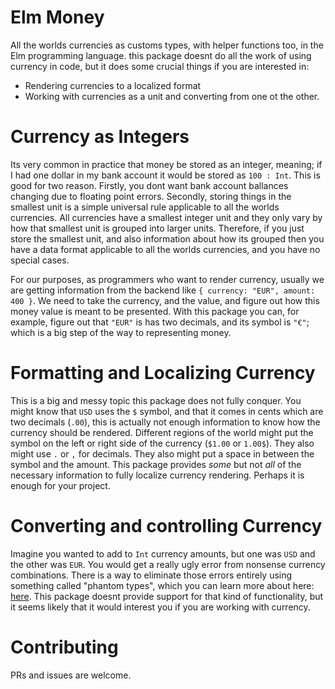 # Elm Money

All the worlds currencies as customs types, with helper functions too, in the Elm programming language. this package doesnt do all the work of using currency in code, but it does some crucial things if you are interested in:
- Rendering currencies to a localized format
- Working with currencies as a unit and converting from one ot the other.

# Currency as Integers

Its very common in practice that money be stored as an integer, meaning; if I had one dollar in my bank account it would be stored as `100 : Int`. This is good for two reason. Firstly, you dont want bank account ballances changing due to floating point errors. Secondly, storing things in the smallest unit is a simple universal rule applicable to all the worlds currencies. All currencies have a smallest integer unit and they only vary by how that smallest unit is grouped into larger units. Therefore, if you just store the smallest unit, and also information about how its grouped then you have a data format applicable to all the worlds currencies, and you have no special cases.

For our purposes, as programmers who want to render currency, usually we are getting information from the backend like `{ currency: "EUR", amount: 400 }`. We need to take the currency, and the value, and figure out how this money value is meant to be presented. With this package you can, for example, figure out that `"EUR"` is has two decimals, and its symbol is `"€"`; which is a big step of the way to representing money.

# Formatting and Localizing Currency

This is a big and messy topic this package does not fully conquer. You might know that `USD` uses the `$` symbol, and that it comes in cents which are two decimals (`.00`), this is actually not enough information to know how the currency should be rendered. Different regions of the world might put the symbol on the left or right side of the currency  (`$1.00` or `1.00$`). They also might use `.` or `,` for decimals. They also might put a space in between the symbol and the amount. This package provides _some_ but not _all_ of the necessary information to fully localize currency rendering. Perhaps it is enough for your project.

# Converting and controlling Currency

Imagine you wanted to add to `Int` currency amounts, but one was `USD` and the other was `EUR`. You would get a really ugly error from nonsense currency combinations. There is a way to eliminate those errors entirely using something called "phantom types", which you can learn more about here: [here](https://thoughtbot.com/blog/modeling-currency-in-elm-using-phantom-types). This package doesnt provide support for that kind of functionality, but it seems likely that it would interest you if you are working with currency.

# Contributing

PRs and issues are welcome.